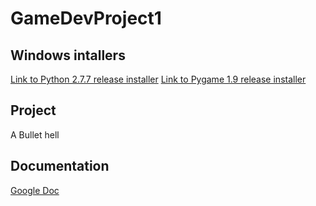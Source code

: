 GameDevProject1
===============

Windows intallers
-----------------
[Link to Python 2.7.7 release installer](https://www.python.org/ftp/python/2.7/python-2.7.msi)
[Link to Pygame 1.9 release installer](http://pygame.org/ftp/pygame-1.9.1.win32-py2.7.msi)

Project
-------
A Bullet hell

Documentation
-------------
[Google Doc](https://docs.google.com/document/d/1DAzjpD4lisJAFt5h5-3JJF0tSxjlRzihIjQBTuEbApE/)
